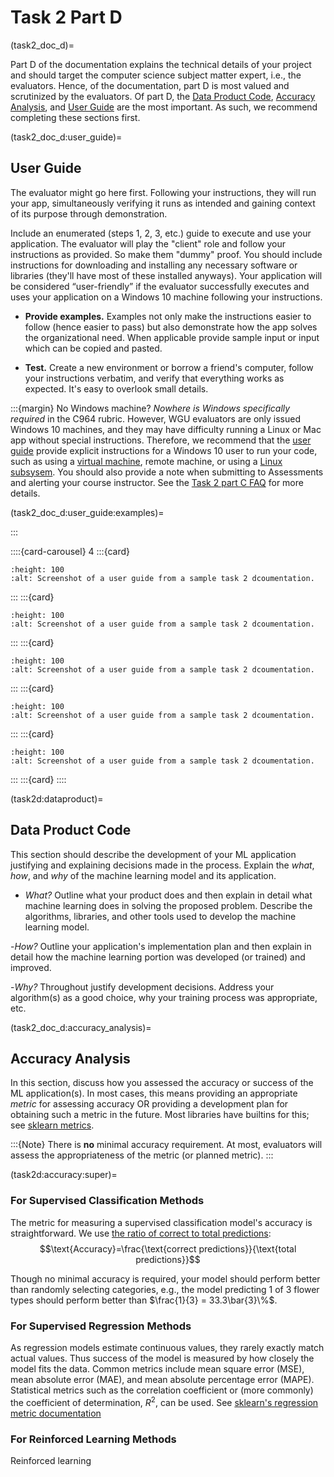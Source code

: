 # Task 2 Part D

(task2_doc_d)=

Part D of the documentation explains the technical details of your project and should target the computer science subject matter expert, i.e., the evaluators. Hence, of the documentation, part D is most valued and scrutinized by the evaluators. Of part D, the [Data Product Code](task2d:dataproduct), [Accuracy Analysis](task2d:accuracy), and [User Guide](task2d:userguide) are the most important. As such, we recommend completing these sections first.

(task2_doc_d:user_guide)=

## User Guide

The evaluator might go here first. Following your instructions, they will run your app, simultaneously verifying it runs as intended and gaining context of its purpose through demonstration.

Include an enumerated (steps 1, 2, 3, etc.) guide to execute and use your application. The evaluator will play the "client" role and follow your instructions as provided. So make them "dummy" proof. You should include instructions for downloading and installing any necessary software or libraries (they'll have most of these installed anyways). Your application will be considered “user-friendly” if the evaluator successfully executes and uses your application on a Windows 10 machine following your instructions.

- **Provide examples.** Examples not only make the instructions easier to follow (hence easier to pass) but also demonstrate how the app solves the organizational need. When applicable provide sample input or input which can be copied and pasted. 

- **Test.** Create a new environment or borrow a friend's computer, follow your instructions verbatim, and verify that everything works as expected. It's easy to overlook small details.

<!-- FIX THIS FAQ link: [Task 2 part C FAQ](task2c:FAQ) -->

:::{margin} No Windows machine?
*Nowhere is Windows specifically required* in the C964 rubric. However, WGU evaluators are only issued Windows 10 machines, and they may have difficulty running a Linux or Mac app without special instructions. Therefore, we recommend that the [user guide](task2_doc:userguide) provide explicit instructions for a Windows 10 user to run your code, such as using a [virtual machine](https://ubuntu.com/tutorials/how-to-run-ubuntu-desktop-on-a-virtual-machine-using-virtualbox#1-overview), remote machine, or using a [Linux subsysem](https://ubuntu.com/tutorials/install-ubuntu-on-wsl2-on-windows-10#1-overview). You should also provide a note when submitting to Assessments and alerting your course instructor. See the [Task 2 part C FAQ](task2c:faq:linux) for more details.

(task2_doc_d:user_guide:examples)=

:::

::::{card-carousel} 4
:::{card}

```{image} ./url_images/user_guide/user_guide1.png
:height: 100
:alt: Screenshot of a user guide from a sample task 2 dcoumentation.
```

:::
:::{card}

```{image} ./url_images/user_guide/user_guide2.png
:height: 100
:alt: Screenshot of a user guide from a sample task 2 dcoumentation.
```

:::
:::{card}

```{image} ./url_images/user_guide/user_guide3.png
:height: 100
:alt: Screenshot of a user guide from a sample task 2 dcoumentation.
```

:::
:::{card}

```{image} ./url_images/user_guide/user_guide4.png
:height: 100
:alt: Screenshot of a user guide from a sample task 2 dcoumentation.
```

:::
:::{card}

```{image} ./url_images/user_guide/user_guide5.png
:height: 100
:alt: Screenshot of a user guide from a sample task 2 dcoumentation.
```

:::
:::{card}
::::

(task2d:dataproduct)=

## Data Product Code

This section should describe the development of your ML application justifying and explaining decisions made in the process. Explain the *what*, *how*, and *why* of the machine learning model and its application.

- *What?* Outline what your product does and then explain in detail what machine learning does in solving the proposed problem. Describe the algorithms, libraries, and other tools used to develop the machine learning model.

-*How?* Outline your application's implementation plan and then explain in detail how the machine learning portion was developed (or trained) and improved. 

-*Why?* Throughout justify development decisions. Address your algorithm(s) as a  good choice, why your training process was appropriate, etc.  

(task2_doc_d:accuracy_analysis)=

## Accuracy Analysis

In this section, discuss how you assessed the accuracy or success of the ML application(s). In most cases, this means providing an appropriate *metric* for assessing accuracy OR providing a development plan for obtaining such a metric in the future. Most libraries have builtins for this; see [sklearn metrics](https://scikit-learn.org/stable/modules/model_evaluation.html).

:::{Note}
There is **no** minimal accuracy requirement. At most, evaluators will assess the appropriateness of the metric (or planned metric).
:::

(task2d:accuracy:super)=

### For Supervised Classification Methods

The metric for measuring a supervised classification model's accuracy is straightforward. We use [the ratio of correct to total predictions](https://scikit-learn.org/stable/modules/generated/sklearn.metrics.accuracy_score.html#sklearn.metrics.accuracy_score):
$$\text{Accuracy}=\frac{\text{correct predictions}}{\text{total predictions}}$$

Though no minimal accuracy is required, your model should perform better than randomly selecting categories, e.g., the model predicting 1 of 3 flower types should perform better than $\frac{1}{3} = 33.3\bar{3}\%$.

### For Supervised Regression Methods

As regression models estimate continuous values, they rarely exactly match actual values. Thus success of the model is measured by how closely the model fits the data. Common metrics include mean square error (MSE), mean absolute error (MAE), and mean absolute percentage error (MAPE). Statistical metrics such as the correlation coefficient or (more commonly) the coefficient of determination, $R^{2}$, can be used. See [sklearn's regression metric documentation](https://scikit-learn.org/stable/modules/model_evaluation.html#regression-metrics)

### For Reinforced Learning Methods

Reinforced learning 
